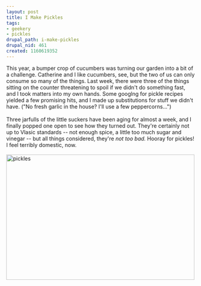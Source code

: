 ```yaml
--- 
layout: post
title: I Make Pickles
tags: 
- geekery
- pickles
drupal_path: i-make-pickles
drupal_nid: 461
created: 1160619352
---
```

This year, a bumper crop of cucumbers was turning our garden into a bit of a challenge. Catherine and I like cucumbers, see, but the two of us can only consume so many of the things. Last week, there were three of the things sitting on the counter threatening to spoil if we didn't do something fast, and I took matters into my own hands. Some googlng for pickle recipes yielded a few promising hits, and I made up substitutions for stuff we didn't have. ("No fresh garlic in the house? I'll use a few peppercorns...")<br/><br/>Three jarfulls of the little suckers have been aging for almost a week, and I finally popped one open to see how they turned out. They're certainly not up to Vlasic standards -- not enough spice, a little too much sugar and vinegar -- but all things considered, they're <I>not too bad.</I> Hooray for pickles! I feel terribly domestic, now.<br/><br/><A title="Photo Sharing" href="http://www.flickr.com/photos/jeffeaton/267428990/"><IMG height=333 alt=pickles src="http://static.flickr.com/109/267428990_7cb72ac2a5.jpg" width=500></A>
